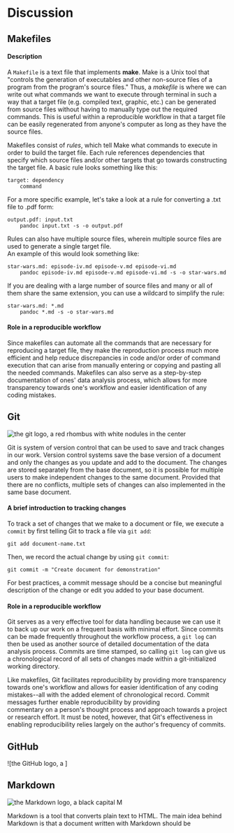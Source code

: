 # Discussion

## Makefiles
#### Description
A `Makefile` is a text file that implements **make**. Make is a Unix tool that "controls the 
generation of executables and other non-source files of a program from the program's source
files." Thus, a _makefile_ is where we can write out what commands we want to execute through
terminal in such a way that a target file (e.g. compiled text, graphic, etc.) can be generated
from source files without having to manually type out the required commands. This is useful
within a reproducible workflow in that a target file can be easily regenerated from anyone's
computer as long as they have the source files.  

Makefiles consist of _rules_, which tell Make what commands to execute in order to build 
the target file. Each rule references dependencies that specify which source files and/or
other targets that go towards constructing the target file. 
A basic rule looks something like this:
```
target: dependency
	command
```  

For a more specific example, let's take a look at a rule for converting a .txt file to
.pdf form:  
```
output.pdf: input.txt
	pandoc input.txt -s -o output.pdf
```  
  
Rules can also have multiple source files, wherein multiple source files are used to 
generate a single target file.  
An example of this would look something like:  
```
star-wars.md: episode-iv.md episode-v.md episode-vi.md
	pandoc episode-iv.md episode-v.md episode-vi.md -s -o star-wars.md
```  
If you are dealing with a large number of source files and many or all of them share the 
same extension, you can use a wildcard to simplify the rule:  
```
star-wars.md: *.md
	pandoc *.md -s -o star-wars.md
```  

  
#### Role in a reproducible workflow
Since makefiles can automate all the commands that are necessary for reproducing a target 
file, they make the reproduction process much more efficient and help reduce discrepancies 
in code and/or order of command execution that can arise from manually entering or 
copying and pasting all the needed commands. Makefiles can also serve as a step-by-step 
documentation of ones' data analysis process, which allows for more transparency towards 
one's workflow and easier identification of any coding mistakes. 



## Git
![the git logo, a red rhombus with white nodules in the center](/files/images/git-logo.png)  

Git is system of version control that can be used to save and track changes in our work. 
Version control systems save the base version of a document and only the changes as you
update and add to the document. The changes are stored separately from the base document, 
so it is possible for multiple users to make independent changes to the same document.
Provided that there are no conflicts, multiple sets of changes can also implemented in the 
same base document. 

#### A brief introduction to tracking changes
To track a set of changes that we make to a document or file, we execute a `commit` by first
telling Git to track a file via `git add`:
```
git add document-name.txt
```  
Then, we record the actual change by using `git commit`:
```
git commit -m "Create document for demonstration"
```  
For best practices, a commit message should be a concise but meaningful description of the 
change or edit you added to your base document.  
  
#### Role in a reproducible workflow
Git serves as a very effective tool for data handling because we can use it to back up our 
work on a frequent basis with minimal effort. Since commits can be made frequently 
throughout the workflow process, a `git log` can then be used as another source of detailed 
documentation of the data analysis process. Commits are time stamped, so calling `git log` 
can give us a chronological record of all sets of changes made within a git-initialized 
working directory. 
  
Like makefiles, Git facilitates reproducibility by providing more transparency towards one's 
workflow and allows for easier identification of any coding mistakes--all with the added 
element of chronological record. Commit messages further enable reproducibility by providing  
commentary on a person's thought process and approach towards a project or research effort. 
It must be noted, however, that Git's effectiveness in enabling reproducibility relies 
largely on the author's frequency of commits.  
  
## GitHub
![the GitHub logo, a ]

## Markdown
![the Markdown logo, a black capital M](/files/images/markdown-logo.png)  
  
Markdown is a tool that converts plain text to HTML. The main idea behind Markdown is that 
a document written with Markdown should be 